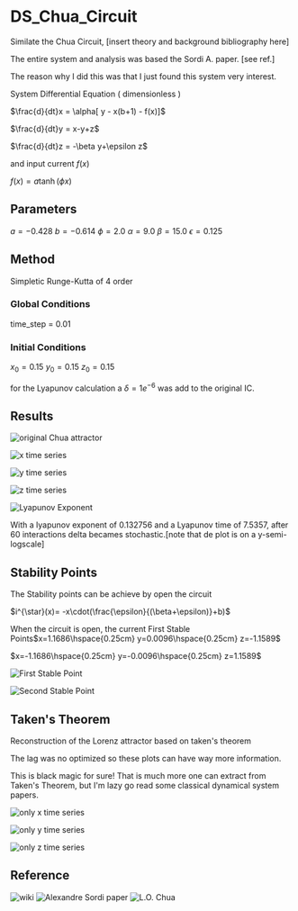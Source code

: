 
# DS_Chua_Circuit

Similate the Chua Circuit, [insert theory and background bibliography here]


The entire system and analysis was based the Sordi A. paper. [see ref.]


The reason why I did this was that I just found this system very interest.

System Differential Equation ( dimensionless )

$\frac{d}{dt}x = \alpha[ y - x(b+1) - f(x)]$

$\frac{d}{dt}y = x-y+z$

$\frac{d}{dt}z = -\beta y+\epsilon z$

and  input current $f(x)$

$f(x)=a \tanh(\phi x)$

## Parameters

$a= -0.428$
$b= -0.614$
$\phi = 2.0$
$\alpha = 9.0$
$\beta = 15.0$
$\epsilon = 0.125$

## Method

Simpletic Runge-Kutta of 4 order

### Global Conditions

time_step = 0.01

### Initial Conditions

$x_0 = 0.15$
$y_0 = 0.15$
$z_0 = 0.15$

for the Lyapunov calculation a $\delta=1e^{-6}$ was add to the original IC.

## Results 

![original Chua attractor](https://github.com/gcontesini/DS_Chua_Circuit/blob/master/ts_chua_circuit.png)

![x time series](https://github.com/gcontesini/DS_Chua_Circuit/blob/master/chua_circuit_x_ts.png)

![y time series](https://github.com/gcontesini/DS_Chua_Circuit/blob/master/chua_circuit_y_ts.png)

![z time series](https://github.com/gcontesini/DS_Chua_Circuit/blob/master/chua_circuit_z_ts.png)

![Lyapunov Exponent](https://github.com/gcontesini/DS_Chua_Circuit/blob/master/chua_circuit_lyapunov_exp.png)

With a lyapunov exponent of $0.132756$ and a Lyapunov time of $7.5357$, after 
60 interactions delta becames stochastic.[note that de plot is on a y-semi-logscale]

## Stability Points

The Stability points can be achieve by open the circuit

$i^{\star}(x)= -x\cdot(\frac{\epsilon}{(\beta+\epsilon)}+b)$

When the circuit is open, the current
First Stable Points$x=1.1686\hspace{0.25cm}  y=0.0096\hspace{0.25cm}  z=-1.1589$

$x=-1.1686\hspace{0.25cm}  y=-0.0096\hspace{0.25cm}  z=1.1589$

![First Stable Point](https://github.com/gcontesini/DS_Chua_Circuit/blob/master/ts_chua_circuit_FSP.png)

![Second Stable Point](https://github.com/gcontesini/DS_Chua_Circuit/blob/master/ts_chua_circuit_SSP.png)

## Taken's Theorem

Reconstruction of the Lorenz attractor based on taken's theorem

The lag was no optimized so these plots can have way more information.

This is black magic for sure! That is much more one can extract from Taken's Theorem, but I'm lazy go read some classical dynamical system papers.

![only x time series](https://github.com/gcontesini/DS_Chua_Circuit/blob/master/chua_x_takens_theorem.png)

![only y time series](https://github.com/gcontesini/DS_Chua_Circuit/blob/master/chua_y_takens_theorem.png)

![only z time series](https://github.com/gcontesini/DS_Chua_Circuit/blob/master/chua_z_takens_theorem.png)

## Reference

![wiki](https://en.wikipedia.org/wiki/Chua%27s_circuit)
![Alexandre Sordi paper](https://doi.org/10.1590/1806-9126-rbef-2020-0437)
![L.O. Chua](https://arxiv.org/abs/1710.02677)


